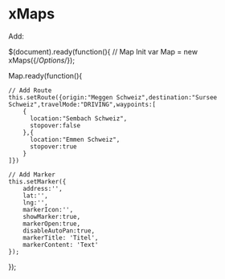 xMaps
=====

Add:
<script type="text/javascript" src="https://maps.googleapis.com/maps/api/js?v=3.exp"></script>

$(document).ready(function(){
  // Map Init
  var Map =  new xMaps({/*Options*/});
  
  Map.ready(function(){
    
    // Add Route
    this.setRoute({origin:"Meggen Schweiz",destination:"Sursee Schweiz",travelMode:"DRIVING",waypoints:[
        {
          location:"Sembach Schweiz",
          stopover:false
        },{
          location:"Emmen Schweiz",
          stopover:true
        }
    ]})
    
    // Add Marker
    this.setMarker({
        address:'',
        lat:'',
        lng:'',
        markerIcon:'',
        showMarker:true,
        markerOpen:true,
        disableAutoPan:true,
        markerTitle: 'Titel',
        markerContent: 'Text'
    });
  
});
